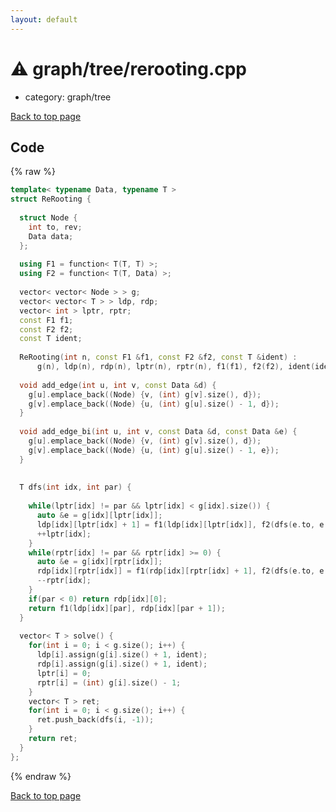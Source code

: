 ```yaml
---
layout: default
---
```


<!-- mathjax config similar to math.stackexchange -->
<script type="text/javascript" async
  src="https://cdnjs.cloudflare.com/ajax/libs/mathjax/2.7.5/MathJax.js?config=TeX-MML-AM_CHTML">
</script>
<script type="text/x-mathjax-config">
  MathJax.Hub.Config({
    TeX: { equationNumbers: { autoNumber: "AMS" }},
    tex2jax: {
      inlineMath: [ ['$','$'] ],
      processEscapes: true
    },
    "HTML-CSS": { matchFontHeight: false },
    displayAlign: "left",
    displayIndent: "2em"
  });
</script>

<script type="text/javascript" src="https://cdnjs.cloudflare.com/ajax/libs/jquery/3.4.1/jquery.min.js"></script>
<script src="https://cdn.jsdelivr.net/npm/jquery-balloon-js@1.1.2/jquery.balloon.min.js" integrity="sha256-ZEYs9VrgAeNuPvs15E39OsyOJaIkXEEt10fzxJ20+2I=" crossorigin="anonymous"></script>
<script type="text/javascript" src="../../../assets/js/copy-button.js"></script>
<link rel="stylesheet" href="../../../assets/css/copy-button.css" />


# :warning: graph/tree/rerooting.cpp
* category: graph/tree


[Back to top page](../../../index.html)



## Code
{% raw %}
```cpp
template< typename Data, typename T >
struct ReRooting {
 
  struct Node {
    int to, rev;
    Data data;
  };
 
  using F1 = function< T(T, T) >;
  using F2 = function< T(T, Data) >;
 
  vector< vector< Node > > g;
  vector< vector< T > > ldp, rdp;
  vector< int > lptr, rptr;
  const F1 f1;
  const F2 f2;
  const T ident;
 
  ReRooting(int n, const F1 &f1, const F2 &f2, const T &ident) :
      g(n), ldp(n), rdp(n), lptr(n), rptr(n), f1(f1), f2(f2), ident(ident) {}
 
  void add_edge(int u, int v, const Data &d) {
    g[u].emplace_back((Node) {v, (int) g[v].size(), d});
    g[v].emplace_back((Node) {u, (int) g[u].size() - 1, d});
  }
 
  void add_edge_bi(int u, int v, const Data &d, const Data &e) {
    g[u].emplace_back((Node) {v, (int) g[v].size(), d});
    g[v].emplace_back((Node) {u, (int) g[u].size() - 1, e});
  }
 
 
  T dfs(int idx, int par) {
 
    while(lptr[idx] != par && lptr[idx] < g[idx].size()) {
      auto &e = g[idx][lptr[idx]];
      ldp[idx][lptr[idx] + 1] = f1(ldp[idx][lptr[idx]], f2(dfs(e.to, e.rev), e.data));
      ++lptr[idx];
    }
    while(rptr[idx] != par && rptr[idx] >= 0) {
      auto &e = g[idx][rptr[idx]];
      rdp[idx][rptr[idx]] = f1(rdp[idx][rptr[idx] + 1], f2(dfs(e.to, e.rev), e.data));
      --rptr[idx];
    }
    if(par < 0) return rdp[idx][0];
    return f1(ldp[idx][par], rdp[idx][par + 1]);
  }
 
  vector< T > solve() {
    for(int i = 0; i < g.size(); i++) {
      ldp[i].assign(g[i].size() + 1, ident);
      rdp[i].assign(g[i].size() + 1, ident);
      lptr[i] = 0;
      rptr[i] = (int) g[i].size() - 1;
    }
    vector< T > ret;
    for(int i = 0; i < g.size(); i++) {
      ret.push_back(dfs(i, -1));
    }
    return ret;
  }
};

```
{% endraw %}

[Back to top page](../../../index.html)

